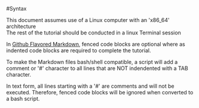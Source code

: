 #Syntax

This document assumes use of a Linux computer with an 'x86_64' architecture  
The rest of the tutorial should be conducted in a linux Terminal session  

In [Github Flavored Markdown](https://help.github.com/articles/github-flavored-markdown), fenced code blocks are optional where as indented code blocks are required to complete the tutorial.

To make the Markdown files bash/shell compatible, a script will add a comment or '#' character to all lines that are NOT indendented with a TAB character.

In text form, all lines starting with a '#' are comments and will not be executed.  Therefore, fenced code blocks will be ignored when converted to a bash script.




 